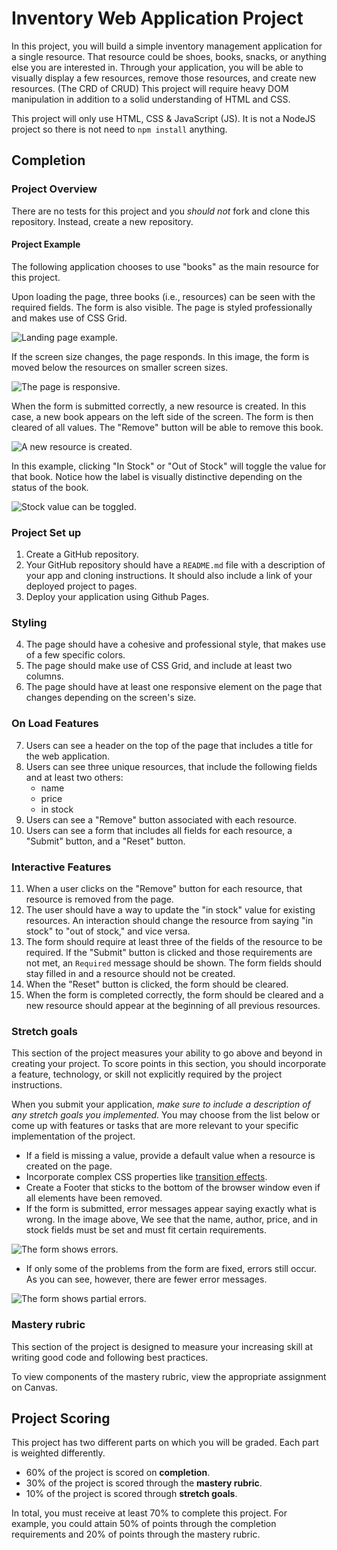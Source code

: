 # Inventory Web Application Project

In this project, you will build a simple inventory management application for a single resource. That resource could be shoes, books, snacks, or anything else you are interested in. Through your application, you will be able to visually display a few resources, remove those resources, and create new resources. (The CRD of CRUD) This project will require heavy DOM manipulation in addition to a solid understanding of HTML and CSS.

This project will only use HTML, CSS & JavaScript (JS). It is not a NodeJS project so there is not need to `npm install` anything.

## Completion

### Project Overview

There are no tests for this project and you _should not_ fork and clone this repository. Instead, create a new repository.

#### Project Example

The following application chooses to use "books" as the main resource for this project.

Upon loading the page, three books (i.e., resources) can be seen with the required fields. The form is also visible. The page is styled professionally and makes use of CSS Grid.

![Landing page example.](./assets/landing-page.png)

If the screen size changes, the page responds. In this image, the form is moved below the resources on smaller screen sizes.

![The page is responsive.](./assets/responsive.png)

When the form is submitted correctly, a new resource is created. In this case, a new book appears on the left side of the screen. The form is then cleared of all values. The "Remove" button will be able to remove this book.

![A new resource is created.](./assets/create-new-resource.png)

In this example, clicking "In Stock" or "Out of Stock" will toggle the value for that book. Notice how the label is visually distinctive depending on the status of the book.

![Stock value can be toggled.](./assets/toggle-in-stock.png)

### Project Set up

1. Create a GitHub repository.
1. Your GitHub repository should have a `README.md` file with a description of your app and cloning instructions. It should also include a link of your deployed project to pages.
1. Deploy your application using Github Pages.

### Styling

4. The page should have a cohesive and professional style, that makes use of a few specific colors.
1. The page should make use of CSS Grid, and include at least two columns.
1. The page should have at least one responsive element on the page that changes depending on the screen's size.

### On Load Features

7. Users can see a header on the top of the page that includes a title for the web application.
1. Users can see three unique resources, that include the following fields and at least two others:
   - name
   - price
   - in stock
1. Users can see a "Remove" button associated with each resource.
1. Users can see a form that includes all fields for each resource, a "Submit" button, and a "Reset" button.

### Interactive Features

11. When a user clicks on the "Remove" button for each resource, that resource is removed from the page.
1. The user should have a way to update the "in stock" value for existing resources. An interaction should change the resource from saying "in stock" to "out of stock," and vice versa.
1. The form should require at least three of the fields of the resource to be required. If the "Submit" button is clicked and those requirements are not met, an `Required` message should be shown. The form fields should stay filled in and a resource should not be created.
1. When the "Reset" button is clicked, the form should be cleared.
1. When the form is completed correctly, the form should be cleared and a new resource should appear at the beginning of all previous resources.

### Stretch goals

This section of the project measures your ability to go above and beyond in creating your project. To score points in this section, you should incorporate a feature, technology, or skill not explicitly required by the project instructions.

When you submit your application, _make sure to include a description of any stretch goals you implemented._ You may choose from the list below or come up with features or tasks that are more relevant to your specific implementation of the project.

- If a field is missing a value, provide a default value when a resource is created on the page.
- Incorporate complex CSS properties like [transition effects](https://css-tricks.com/almanac/properties/t/transition/).
- Create a Footer that sticks to the bottom of the browser window even if all elements have been removed.
- If the form is submitted, error messages appear saying exactly what is wrong. In the image above, We see that the name, author, price, and in stock fields must be set and must fit certain requirements.

![The form shows errors.](./assets/form-submit-errors.png)

- If only some of the problems from the form are fixed, errors still occur. As you can see, however, there are fewer error messages.

![The form shows partial errors.](./assets/form-submit-partial-errors.png)

### Mastery rubric

This section of the project is designed to measure your increasing skill at writing good code and following best practices.

To view components of the mastery rubric, view the appropriate assignment on Canvas.

## Project Scoring

This project has two different parts on which you will be graded. Each part is weighted differently.

- 60% of the project is scored on **completion**.
- 30% of the project is scored through the **mastery rubric**.
- 10% of the project is scored through **stretch goals**.

In total, you must receive at least 70% to complete this project. For example, you could attain 50% of points through the completion requirements and 20% of points through the mastery rubric.

